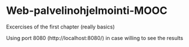 # Web-palvelinohjelmointi-MOOC
Excercises of the first chapter (really basics)

Using port 8080 (http://localhost:8080/) in case willing to see the results
